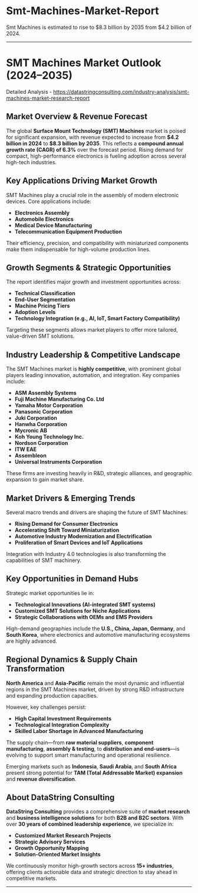 # Smt-Machines-Market-Report

Smt Machines is estimated to rise to $8.3 billion by 2035 from $4.2 billion of 2024. 

---

# **SMT Machines Market Outlook (2024–2035)**

Detailed Analysis - https://datastringconsulting.com/industry-analysis/smt-machines-market-research-report

## **Market Overview & Revenue Forecast**

The global **Surface Mount Technology (SMT) Machines** market is poised for significant expansion, with revenue expected to increase from **\$4.2 billion in 2024** to **\$8.3 billion by 2035**. This reflects a **compound annual growth rate (CAGR) of 6.3%** over the forecast period. Rising demand for compact, high-performance electronics is fueling adoption across several high-tech industries.

## **Key Applications Driving Market Growth**

SMT Machines play a crucial role in the assembly of modern electronic devices. Core applications include:

* **Electronics Assembly**
* **Automobile Electronics**
* **Medical Device Manufacturing**
* **Telecommunication Equipment Production**

Their efficiency, precision, and compatibility with miniaturized components make them indispensable for high-volume production lines.

## **Growth Segments & Strategic Opportunities**

The report identifies major growth and investment opportunities across:

* **Technical Classification**
* **End-User Segmentation**
* **Machine Pricing Tiers**
* **Adoption Levels**
* **Technology Integration (e.g., AI, IoT, Smart Factory Compatibility)**

Targeting these segments allows market players to offer more tailored, value-driven SMT solutions.

## **Industry Leadership & Competitive Landscape**

The SMT Machines market is **highly competitive**, with prominent global players leading innovation, automation, and integration. Key companies include:

* **ASM Assembly Systems**
* **Fuji Machine Manufacturing Co. Ltd**
* **Yamaha Motor Corporation**
* **Panasonic Corporation**
* **Juki Corporation**
* **Hanwha Corporation**
* **Mycronic AB**
* **Koh Young Technology Inc.**
* **Nordson Corporation**
* **ITW EAE**
* **Assembleon**
* **Universal Instruments Corporation**

These firms are investing heavily in R\&D, strategic alliances, and geographic expansion to gain market share.

## **Market Drivers & Emerging Trends**

Several macro trends and drivers are shaping the future of SMT Machines:

* **Rising Demand for Consumer Electronics**
* **Accelerating Shift Toward Miniaturization**
* **Automotive Industry Modernization and Electrification**
* **Proliferation of Smart Devices and IoT Applications**

Integration with Industry 4.0 technologies is also transforming the capabilities of SMT machinery.

## **Key Opportunities in Demand Hubs**

Strategic market opportunities lie in:

* **Technological Innovations (AI-integrated SMT systems)**
* **Customized SMT Solutions for Niche Applications**
* **Strategic Collaborations with OEMs and EMS Providers**

High-demand geographies include the **U.S., China, Japan, Germany**, and **South Korea**, where electronics and automotive manufacturing ecosystems are highly advanced.

## **Regional Dynamics & Supply Chain Transformation**

**North America** and **Asia-Pacific** remain the most dynamic and influential regions in the SMT Machines market, driven by strong R\&D infrastructure and expanding production capacities.

However, key challenges persist:

* **High Capital Investment Requirements**
* **Technological Integration Complexity**
* **Skilled Labor Shortage in Advanced Manufacturing**

The supply chain—from **raw material suppliers**, **component manufacturing**, **assembly & testing**, to **distribution and end-users**—is evolving to support smart manufacturing and operational resilience.

Emerging markets such as **Indonesia**, **Saudi Arabia**, and **South Africa** present strong potential for **TAM (Total Addressable Market) expansion** and **revenue diversification**.

## **About DataString Consulting**

**DataString Consulting** provides a comprehensive suite of **market research** and **business intelligence solutions** for both **B2B and B2C sectors**. With over **30 years of combined leadership experience**, we specialize in:

* **Customized Market Research Projects**
* **Strategic Advisory Services**
* **Growth Opportunity Mapping**
* **Solution-Oriented Market Insights**

We continuously monitor high-growth sectors across **15+ industries**, offering clients actionable data and strategic direction to stay ahead in competitive markets.

---

